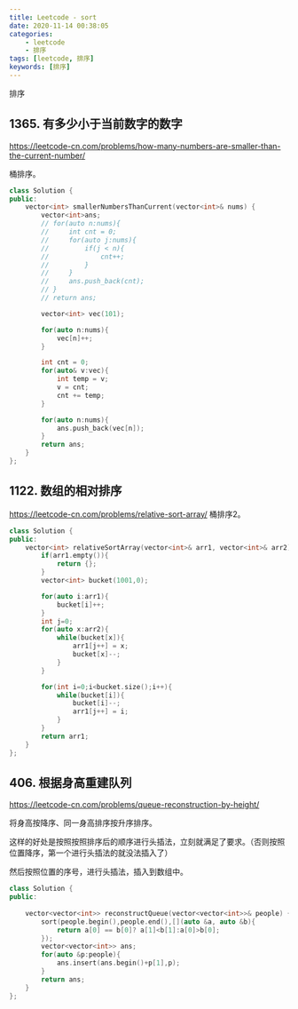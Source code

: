 ```yaml
---
title: Leetcode - sort
date: 2020-11-14 00:38:05
categories: 
    - leetcode
    - 排序
tags: [leetcode, 排序]
keywords: [排序]
---
```

排序
<!---more--->

## 1365. 有多少小于当前数字的数字
https://leetcode-cn.com/problems/how-many-numbers-are-smaller-than-the-current-number/

桶排序。

```C++
class Solution {
public:
    vector<int> smallerNumbersThanCurrent(vector<int>& nums) {
        vector<int>ans;
        // for(auto n:nums){
        //     int cnt = 0;
        //     for(auto j:nums){
        //         if(j < n){
        //             cnt++;
        //         }
        //     }
        //     ans.push_back(cnt);
        // }
        // return ans;

        vector<int> vec(101);

        for(auto n:nums){
            vec[n]++;
        }

        int cnt = 0;
        for(auto& v:vec){
            int temp = v;
            v = cnt;
            cnt += temp;
        }

        for(auto n:nums){
            ans.push_back(vec[n]);
        }
        return ans;
    }
};
```
## 1122. 数组的相对排序
https://leetcode-cn.com/problems/relative-sort-array/
桶排序2。

```C++
class Solution {
public:
    vector<int> relativeSortArray(vector<int>& arr1, vector<int>& arr2) {
        if(arr1.empty()){
            return {};
        }
        vector<int> bucket(1001,0);

        for(auto i:arr1){
            bucket[i]++;
        }
        int j=0;
        for(auto x:arr2){
            while(bucket[x]){
                arr1[j++] = x;
                bucket[x]--;
            }
        }

        for(int i=0;i<bucket.size();i++){
            while(bucket[i]){
                bucket[i]--;
                arr1[j++] = i;
            }
        }
        return arr1;
    }
};
```

## 406. 根据身高重建队列
https://leetcode-cn.com/problems/queue-reconstruction-by-height/

将身高按降序、同一身高排序按升序排序。

这样的好处是按照按照排序后的顺序进行头插法，立刻就满足了要求。（否则按照位置降序，第一个进行头插法的就没法插入了）

然后按照位置的序号，进行头插法，插入到数组中。

```C++
class Solution {
public:
    
    vector<vector<int>> reconstructQueue(vector<vector<int>>& people) {
        sort(people.begin(),people.end(),[](auto &a, auto &b){
            return a[0] == b[0]? a[1]<b[1]:a[0]>b[0];
        });
        vector<vector<int>> ans;
        for(auto &p:people){
            ans.insert(ans.begin()+p[1],p);
        }
        return ans;
    }
};
```